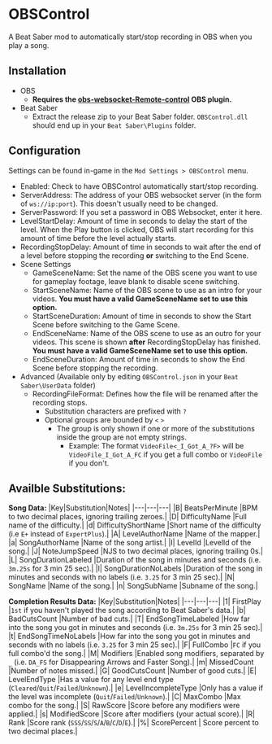 # OBSControl
A Beat Saber mod to automatically start/stop recording in OBS when you play a song.

## Installation
* OBS
  * **Requires the [obs-websocket-Remote-control](https://obsproject.com/forum/resources/obs-websocket-remote-control-obs-studio-from-websockets.466/) OBS plugin.**
* Beat Saber
  * Extract the release zip to your Beat Saber folder. `OBSControl.dll` should end up in your `Beat Saber\Plugins` folder.
  
## Configuration
Settings can be found in-game in the `Mod Settings > OBSControl` menu.
* Enabled: Check to have OBSControl automatically start/stop recording.
* ServerAddress: The address of your OBS websocket server (in the form of `ws://ip:port`). This doesn't usually need to be changed.
* ServerPassword: If you set a password in OBS Websocket, enter it here.
* LevelStartDelay: Amount of time in seconds to delay the start of the level. When the Play button is clicked, OBS will start recording for this amount of time before the level actually starts.
* RecordingStopDelay: Amount of time in seconds to wait after the end of a level before stopping the recording **or** switching to the End Scene.
* Scene Settings
  * GameSceneName: Set the name of the OBS scene you want to use for gameplay footage, leave blank to disable scene switching.
  * StartSceneName: Name of the OBS scene to use as an intro for your videos. **You must have a valid GameSceneName set to use this option.**
  * StartSceneDuration: Amount of time in seconds to show the Start Scene before switching to the Game Scene.
  * EndSceneName: Name of the OBS scene to use as an outro for your videos. This scene is shown **after** RecordingStopDelay has finished. **You must have a valid GameSceneName set to use this option.**
  * EndSceneDuration: Amount of time in seconds to show the End Scene before stopping the recording.
* Advanced (Available only by editing `OBSControl.json` in your `Beat Saber\UserData` folder)
  * RecordingFileFormat: Defines how the file will be renamed after the recording stops.
    * Substitution characters are prefixed with `?`
    * Optional groups are bounded by `<` `>`
      * The group is only shown if one or more of the substitutions inside the group are not empty strings.
        * Example: The format `VideoFile<_I_Got_A_?F>` will be `VideoFile_I_Got_A_FC` if you get a full combo or `VideoFile` if you don't.

Availble Substitutions:
----------------------
**Song Data:**
|Key|Substitution|Notes|
|---|---|---|
|B| BeatsPerMinute |BPM to two decimal places, ignoring trailing zeroes.|
|D| DifficultyName |Full name of the difficulty.|
|d| DifficultyShortName |Short name of the difficulty (i.e `E+` instead of `ExpertPlus`).|
|A| LevelAuthorName |Name of the mapper.|
|a| SongAuthorName |Name of the song artist.|
|I| LevelId |LevelId of the song.|
|J| NoteJumpSpeed |NJS to two decimal places, ignoring trailing 0s.|
|L| SongDurationLabeled |Duration of the song in minutes and seconds (i.e. `3m.25s` for 3 min 25 sec).|
|l| SongDurationNoLabels |Duration of the song in minutes and seconds with no labels (i.e. `3.25` for 3 min 25 sec).|
|N| SongName |Name of the song.|
|n| SongSubName |Subname of the song.|

**Completion Results Data:**
|Key|Substitution|Notes|
|---|---|---|
|1| FirstPlay |`1st` if you haven't played the song according to Beat Saber's data.|
|b| BadCutsCount |Number of bad cuts.|
|T| EndSongTimeLabeled |How far into the song you got in minutes and seconds (i.e. `3m.25s` for 3 min 25 sec).|
|t| EndSongTimeNoLabels |How far into the song you got in minutes and seconds with no labels (i.e. `3.25` for 3 min 25 sec).|
|F| FullCombo |`FC` if you full combo'd the song.|
|M| Modifiers |Enabled song modifiers, separated by `_` (i.e. `DA_FS` for Disappearing Arrows and Faster Song).|
|m| MissedCount |Number of notes missed.|
|G| GoodCutsCount |Number of good cuts.|
|E| LevelEndType |Has a value for any level end type (`Cleared`/`Quit`/`Failed`/`Unknown`).|
|e| LevelIncompleteType |Only has a value if the level was incomplete (`Quit`/`Failed`/`Unknown`).|
|C| MaxCombo |Max combo for the song.|
|S| RawScore |Score before any modifiers were applied.|
|s| ModifiedScore |Score after modifiers (your actual score).|
|R| Rank |Score rank (`SSS`/`SS`/`S`/`A`/`B`/`C`/`D`/`E`).|
|%| ScorePercent | Score percent to two decimal places.|
